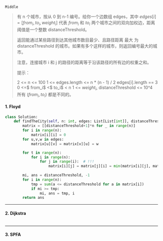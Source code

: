 `Middle`

>有 n 个城市，按从 0 到 n-1 编号。给你一个边数组 edges，其中 $edges[i] = [from_i, to_i, weight_i]$ 代表 $from_i$ 和 $to_i$ 两个城市之间的双向加权边，距离阈值是一个整数 distanceThreshold。
>
>返回能通过某些路径到达其他城市数目最少、且路径距离 最大 为 distanceThreshold 的城市。如果有多个这样的城市，则返回编号最大的城市。
>
>注意，连接城市 i 和 j 的路径的距离等于沿该路径的所有边的权重之和。
>
>提示：
>
>2 <= n <= 100
>1 <= edges.length <= n * (n - 1) / 2
>edges[i].length == 3
>0 <=$ from_i$ <$ to_i$ < n
>1 <= $weight_i$, distanceThreshold <= 10^4
>所有 $(from_i, to_i)$ 都是不同的。

#### 1.   Floyd

```python
class Solution:
    def findTheCity(self, n: int, edges: List[List[int]], distanceThreshold: int) -> int:
        matrix = [[distanceThreshold+1]*n for _ in range(n)]
        for i in range(n):
            matrix[i][i] = 0
        for u,v,w in edges:
            matrix[u][v] = matrix[v][u] = w

        for t in range(n):
            for i in range(n):
                for j in range(i):  # !!!
                    matrix[i][j] = matrix[j][i] = min(matrix[i][j], matrix[i][t]+matrix[t][j])
        
        mi, ans = distanceThreshold, -1
        for i in range(n):
            tmp = sum(a <= distanceThreshold for a in matrix[i])
            if mi >= tmp:
                mi, ans = tmp, i
        return ans
```



---

#### 2. Dijkstra

```python

```





---

#### 3. SPFA

```python

```

